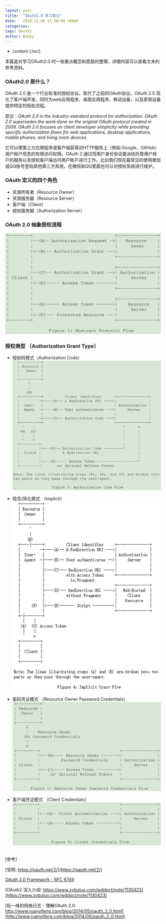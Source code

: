 ```yaml
---
layout: post
title:  "OAuth2.0 学习笔记"
date:   2018-11-08 11:30:00 +0800
categories: 
tags: OAuth2
author: Bobby
---
```


* content
{:toc}

本篇是对学习OAuth2.0 时一些重点概念和思路的整理，详细内容可以查看文末的参考资料。



### OAuth2.0 是什么？

OAuth 2.0 是一个行业标准的授权协议。取代了之前的OAuth协议。OAuth 2.0 简化了客户端开发，同时为web应用程序、桌面应用程序、移动设备，以及家居设备提供特定的授权流程。

原文：*OAuth 2.0 is the industry-standard protocol for authorization. OAuth 2.0 supersedes the work done on the original OAuth protocol created in 2006. OAuth 2.0 focuses on client developer simplicity while providing specific authorization flows for web applications, desktop applications, mobile phones, and living room devices.*

它可以使第三方应用程序或客户端获得对HTTP服务上（例如 Google，GitHub）用户帐户信息的有限访问权限。OAuth 2 通过将用户身份验证委派给托管用户帐户的服务以及授权客户端访问用户帐户进行工作。比如我们现在最常见的使用微信或QQ账号登陆其他第三方系统，在微信和QQ里面也可以对授权系统进行维护。

### OAuth 定义的四个角色  
* 资源所有者（Resource Owner）
* 资源服务器（Resource Server）
* 客户端（Client）
* 授权服务器（Authorization Server）

### OAuth 2.0 抽象授权流程  
<img src="/assets/images/2018/11/oauth2-flow.jpg" alt="oauth-flow" witdth="" height=""/>

### 授权类型 （Authorization Grant Type）  
* 授权码模式（Authorization Code）  
  <img src="/assets/images/2018/11/oauth2-auth-code-flow.jpg" alt="oauth-flow" witdth="" height=""/>

* 隐含/简化模式 （Implicit）  
  <img src="/assets/images/2018/11/oauth2-implicit-flow.jpg" alt="oauth-flow" witdth="" height=""/>

* 密码凭证模式 （Resource Owner Password Credentials）  
  <img src="/assets/images/2018/11/oauth2-pwd-credit-flow.jpg" alt="oauth-flow" witdth="" height=""/>

* 客户端凭证模式 （Client Credentials）  
  <img src="/assets/images/2018/11/oauth2-client-credit-flow.jpg" alt="oauth-flow" witdth="" height=""/>


<br/>
[参考]

[官网: https://oauth.net/2/](https://oauth.net/2/)

[OAuth 2.0 Framework - RFC 6749](http://tools.ietf.org/html/rfc6749)

[OAuth2 深入介绍: https://www.zybuluo.com/wddpct/note/1130423](https://www.zybuluo.com/wddpct/note/1130423)

[阮一峰的网络日志 - 理解OAuth 2.0: http://www.ruanyifeng.com/blog/2014/05/oauth_2_0.html](http://www.ruanyifeng.com/blog/2014/05/oauth_2_0.html)
